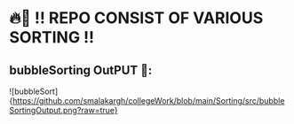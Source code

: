 # 🔥🚀 !! REPO CONSIST OF VARIOUS SORTING  !!

## bubbleSorting OutPUT 👀:

![bubbleSort]{https://github.com/smalakargh/collegeWork/blob/main/Sorting/src/bubbleSortingOutput.png?raw=true}